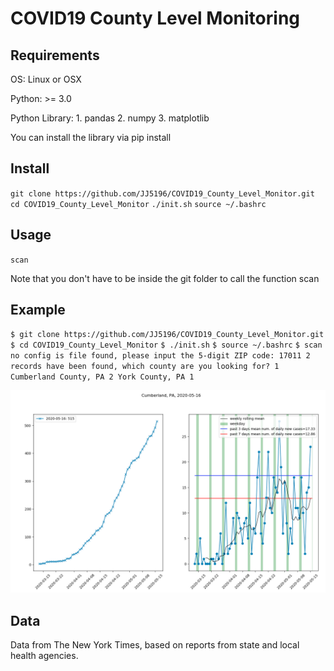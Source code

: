 # COVID19 County Level Monitoring

## Requirements

OS: Linux or OSX

Python: >= 3.0

Python Library:
	1. pandas
	2. numpy
	3. matplotlib

You can install the library via pip install

## Install
`git clone https://github.com/JJ5196/COVID19_County_Level_Monitor.git`
`cd COVID19_County_Level_Monitor`
`./init.sh`
`source ~/.bashrc`

## Usage
`scan`

Note that you don't have to be inside the git folder to call the function scan

## Example

`$ git clone https://github.com/JJ5196/COVID19_County_Level_Monitor.git`
`$ cd COVID19_County_Level_Monitor`
`$ ./init.sh`
`$ source ~/.bashrc`
`$ scan`
`no config is file found, please input the 5-digit ZIP code: 17011
2 records have been found, which county are you looking for?
    1 Cumberland County, PA
    2 York County, PA
1`

![](https://github.com/JJ5196/COVID19_County_Level_Monitor/blob/master/output_example.png)

## Data

Data from The New York Times, based on reports from state and local health agencies.
